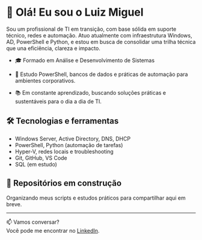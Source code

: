 # 👋 Olá! Eu sou o Luiz Miguel

Sou um profissional de TI em transição, com base sólida em suporte técnico, redes e automação. Atuo atualmente com infraestrutura Windows, AD, PowerShell e Python, e estou em busca de consolidar uma trilha técnica que una eficiência, clareza e impacto.

- 🎓 Formado em Análise e Desenvolvimento de Sistemas

- 🔧 Estudo PowerShell, bancos de dados e práticas de automação para ambientes corporativos.  

- 📚 Em constante aprendizado, buscando soluções práticas e sustentáveis para o dia a dia de TI.

## 🛠️ Tecnologias e ferramentas
- Windows Server, Active Directory, DNS, DHCP
- PowerShell, Python (automação de tarefas)
- Hyper-V, redes locais e troubleshooting
- Git, GitHub, VS Code
- SQL (em estudo)

## 🚧 Repositórios em construção
Organizando meus scripts e estudos práticos para compartilhar aqui em breve.

---

📫 Vamos conversar?  
Você pode me encontrar no [LinkedIn](https://www.linkedin.com/in/luizmiguelgaio/).


